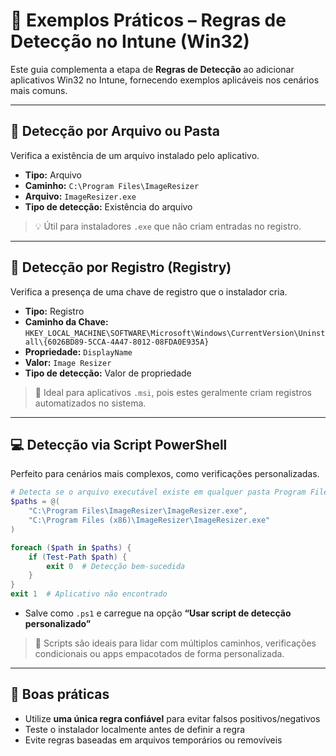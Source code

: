 # 🧪 Exemplos Práticos – Regras de Detecção no Intune (Win32)

Este guia complementa a etapa de **Regras de Detecção** ao adicionar aplicativos Win32 no Intune, fornecendo exemplos aplicáveis nos cenários mais comuns.

---

## 📁 Detecção por Arquivo ou Pasta

Verifica a existência de um arquivo instalado pelo aplicativo.

- **Tipo:** Arquivo  
- **Caminho:** `C:\Program Files\ImageResizer`  
- **Arquivo:** `ImageResizer.exe`  
- **Tipo de detecção:** Existência do arquivo

> 💡 Útil para instaladores `.exe` que não criam entradas no registro.

---

## 🧾 Detecção por Registro (Registry)

Verifica a presença de uma chave de registro que o instalador cria.

- **Tipo:** Registro  
- **Caminho da Chave:** `HKEY_LOCAL_MACHINE\SOFTWARE\Microsoft\Windows\CurrentVersion\Uninstall\{6026BD89-5CCA-4A47-8012-08FDA0E935A}`  
- **Propriedade:** `DisplayName`  
- **Valor:** `Image Resizer`  
- **Tipo de detecção:** Valor de propriedade

> 🔎 Ideal para aplicativos `.msi`, pois estes geralmente criam registros automatizados no sistema.

---

## 💻 Detecção via Script PowerShell

Perfeito para cenários mais complexos, como verificações personalizadas.

```powershell
# Detecta se o arquivo executável existe em qualquer pasta Program Files
$paths = @(
    "C:\Program Files\ImageResizer\ImageResizer.exe",
    "C:\Program Files (x86)\ImageResizer\ImageResizer.exe"
)

foreach ($path in $paths) {
    if (Test-Path $path) {
        exit 0  # Detecção bem-sucedida
    }
}
exit 1  # Aplicativo não encontrado
```

- Salve como `.ps1` e carregue na opção **“Usar script de detecção personalizado”**

> 🧠 Scripts são ideais para lidar com múltiplos caminhos, verificações condicionais ou apps empacotados de forma personalizada.

---

## 📌 Boas práticas

- Utilize **uma única regra confiável** para evitar falsos positivos/negativos
- Teste o instalador localmente antes de definir a regra
- Evite regras baseadas em arquivos temporários ou removíveis
